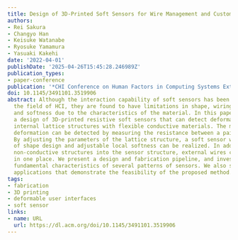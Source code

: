 ```yaml
---
title: Design of 3D-Printed Soft Sensors for Wire Management and Customized Softness
authors:
- Rei Sakura
- Changyo Han
- Keisuke Watanabe
- Ryosuke Yamamura
- Yasuaki Kakehi
date: '2022-04-01'
publishDate: '2025-04-26T15:45:28.246989Z'
publication_types:
- paper-conference
publication: '*CHI Conference on Human Factors in Computing Systems Extended Abstracts*'
doi: 10.1145/3491101.3519906
abstract: Although the interaction capability of soft sensors has been explored in
  the field of HCI, they are found to have limitations in shape, wiring management,
  and softness due to the characteristics of the material. In this paper, we propose
  a design of 3D-printed resistive soft sensors that can detect deformation by creating
  internal lattice structures with flexible conductive materials. The magnitude of
  deformation can be detected by measuring the resistance between a pair of electrodes.
  By adjusting the parameters of the lattice structure, a soft sensor with high flexibility
  of shape design and adjustable local softness can be realized. In addition, by inserting
  non-conductive structures into the sensor structure, external wires can be consolidated
  in one place. We present a design and fabrication pipeline, and investigate the
  fundamental characteristics of several patterns of sensors. We also show several
  applications that demonstrate the feasibility of the proposed method.
tags:
- fabrication
- 3D printing
- deformable user interfaces
- soft sensor
links:
- name: URL
  url: https://dl.acm.org/doi/10.1145/3491101.3519906
---
```

